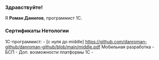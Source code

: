 ### Здравствуйте!

Я <b>Роман Данилов</b>, программист 1С.

### Сертификаты Нетологии
1C-программист: - [с нуля до middle] https://github.com/danroman-github/danroman-github/blob/main/middle.pdf
Мобильная разработка - 
БСП - 
Доп. возможности платформы 1С - 
